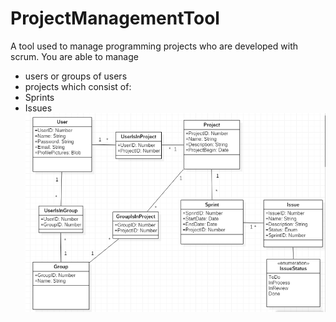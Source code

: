 # ProjectManagementTool
A tool used to manage programming projects who are developed with scrum.
You are able to manage
- users or groups of users
- projects which consist of:
 - Sprints
 - Issues
![Picture not loading](https://github.com/Figgu/ProjectManagementTool/blob/master/LogModell.PNG "Logisches Modell")
